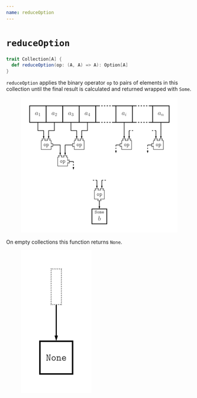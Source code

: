 ```yaml
---
name: reduceOption
---
```


# `reduceOption`

~~~ scala
trait Collection[A] {
  def reduceOption(op: (A, A) => A): Option[A]
}
~~~

`reduceOption` applies the binary operator `op` to pairs of elements in this collection until the final result is calculated and returned wrapped with `Some`.

<figure class="diagram">
  <img src="images/reduceOption.svg" alt="reduceOption function">
  <!-- <figcaption class="diagram-desc"></figcaption> -->
</figure>

On empty collections this function returns `None`.

<figure class="diagram">
  <img src="images/reduceOption.2.svg" alt="reduceOption function">
  <!-- <figcaption class="diagram-desc"></figcaption> -->
</figure>

